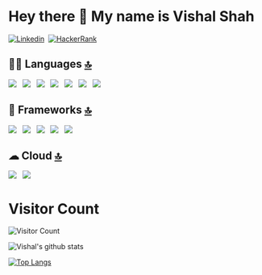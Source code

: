 # Hey there 👋 My name is Vishal Shah

[![Linkedin](https://img.shields.io/badge/LinkedIn-0077B5?style=for-the-badge&logo=linkedin&logoColor=white)](https://www.linkedin.com/in/vishal-shah1999/)&nbsp;
[![HackerRank](https://img.shields.io/badge/-Hackerrank-2EC866?style=for-the-badge&logo=HackerRank&logoColor=white)](https://www.hackerrank.com/visushah99?hr_r=1)&nbsp;

## 👩‍💻 Languages [🔝](#welcome-badges-4-readmemd-profile)
<img src="https://img.shields.io/badge/Python-FFD43B?style=for-the-badge&logo=python&logoColor=darkgreen" />&nbsp;&nbsp;&nbsp;<img src="https://img.shields.io/badge/TensorFlow-FF6F00?style=for-the-badge&logo=TensorFlow&logoColor=white" />&nbsp;&nbsp;&nbsp;<img src="https://img.shields.io/badge/scikit_learn-F7931E?style=for-the-badge&logo=scikit-learn&logoColor=white" />&nbsp;&nbsp;&nbsp;<img src="https://img.shields.io/badge/Keras-D00000?style=for-the-badge&logo=Keras&logoColor=white" />&nbsp;&nbsp;&nbsp;<img src="https://img.shields.io/badge/HTML5-E34F26?style=for-the-badge&logo=html5&logoColor=white" />&nbsp;&nbsp;&nbsp;<img src="https://img.shields.io/badge/CSS3-1572B6?style=for-the-badge&logo=css3&logoColor=white"/>&nbsp;&nbsp;&nbsp;<img src="https://img.shields.io/badge/C%2B%2B-00599C?style=for-the-badge&logo=c%2B%2B&logoColor=white" />

## 🚀 Frameworks [🔝](#welcome-badges-4-readmemd-profile)
<img src="https://img.shields.io/badge/OpenCV-27338e?style=for-the-badge&logo=OpenCV&logoColor=white" />&nbsp;&nbsp;&nbsp;<img src="https://img.shields.io/badge/Jupyter-F37626.svg?&style=for-the-badge&logo=Jupyter&logoColor=white" />&nbsp;&nbsp;&nbsp;<img src="https://img.shields.io/badge/Bootstrap-563D7C?style=for-the-badge&logo=bootstrap&logoColor=white" />&nbsp;&nbsp;&nbsp;<img src="https://img.shields.io/badge/Flask-000000?style=for-the-badge&logo=flask&logoColor=white" />&nbsp;&nbsp;&nbsp;<img src="https://img.shields.io/badge/conda-342B029.svg?&style=for-the-badge&logo=anaconda&logoColor=white"/>

## ☁ Cloud [🔝](#welcome-badges-4-readmemd-profile)
<img src="https://img.shields.io/badge/Amazon_AWS-232F3E?style=for-the-badge&logo=amazon-aws&logoColor=white" />&nbsp;&nbsp;&nbsp;<img src="https://img.shields.io/badge/Heroku-430098?style=for-the-badge&logo=heroku&logoColor=white" />

# Visitor Count
![Visitor Count](https://profile-counter.glitch.me/VishalShah1999/count.svg)

![Vishal's github stats](https://github-readme-stats.vercel.app/api?username=VishalShah1999&show_icons=true&theme=radical)

[![Top Langs](https://github-readme-stats.vercel.app/api/top-langs/?username=VishalShah1999&layout=compact&show_icons=true&theme=dark)](https://github.com/anuraghazra/github-readme-stats)

